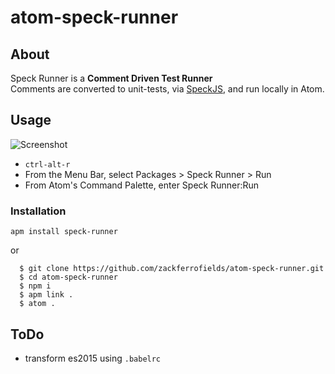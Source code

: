 # atom-speck-runner

## About

Speck Runner is a **Comment Driven Test Runner**  
Comments are converted to unit-tests, via [SpeckJS](https://github.com/speckjs/speckjs/),
and run locally in Atom.

## Usage

![Screenshot](https://raw.githubusercontent.com/zackferrofields/atom-speck-runner/master/resources/atom-speck-runner.gif)

- `ctrl-alt-r`
- From the Menu Bar, select Packages > Speck Runner > Run
- From Atom's Command Palette, enter Speck Runner:Run

### Installation

```
apm install speck-runner
```

or

```
  $ git clone https://github.com/zackferrofields/atom-speck-runner.git
  $ cd atom-speck-runner
  $ npm i
  $ apm link .
  $ atom .
```

## ToDo

- transform es2015 using `.babelrc`
